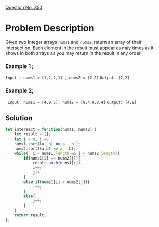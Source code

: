 [Question No. 350](https://leetcode.com/problems/intersection-of-two-arrays-ii/description/)

# Problem Description

Given two Integer arrays `nums1` and `nums2`, return an array of their intersection. Each element in the result must appear as may times as it shows in both arrays as you may return in the result in any order

### Example 1 ;

`Input : nums1 = [1,2,2,1] , nums2 = [2,2]`
`Output: [2,2]`

### Example 2;
` Input: nums1 = [4,9,5], nums2 = [9,4,9,8,4]`
`Output: [4,9]`


## Solution
```js
let intersect = function(nums1, nums2) {
    let result = [];
    let i = 0, j =0 ;
    nums1.sort((a, b) => a - b );
    nums2.sort((a,b) => a - b);
    while(  i < nums1.length && j < nums2.length){
        if(nums1[i] == nums2[j]){
            result.push(nums1[i]);
            i++;
            j++
        }
        else if(nums1[i] < nums2[j]){
            i++;
        }
        else{
            j++;
        }
    }
    return result;
};
```
